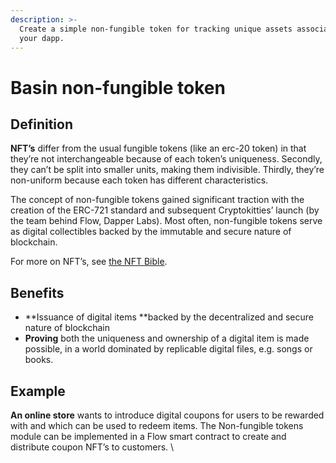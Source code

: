 ```yaml
---
description: >-
  Create a simple non-fungible token for tracking unique assets associated with
  your dapp.
---
```


# Basin non-fungible token

## Definition

**NFT’s** differ from the usual fungible tokens (like an erc-20 token) in that they’re not interchangeable because of each token’s uniqueness. Secondly, they can’t be split into smaller units, making them indivisible. Thirdly, they’re non-uniform because each token has different characteristics.

The concept of non-fungible tokens gained significant traction with the creation of the ERC-721 standard and subsequent Cryptokitties’ launch (by the team behind Flow, Dapper Labs). Most often, non-fungible tokens serve as digital collectibles backed by the immutable and secure nature of blockchain.&#x20;

For more on NFT’s, see [the NFT Bible](https://opensea.io/blog/guides/non-fungible-tokens/).

## Benefits

* **Issuance of digital items **backed by the decentralized and secure nature of blockchain
* **Proving** both the uniqueness and ownership of a digital item is made possible, in a world dominated by replicable digital files, e.g. songs or books.&#x20;

## Example

**An online store** wants to introduce digital coupons for users to be rewarded with and which can be used to redeem items. The Non-fungible tokens module can be implemented in a Flow smart contract to create and distribute coupon NFT’s to customers. \
